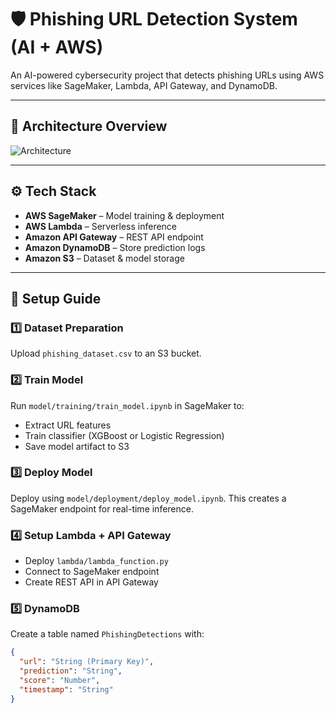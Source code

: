 # 🛡️ Phishing URL Detection System (AI + AWS)

An AI-powered cybersecurity project that detects phishing URLs using AWS services like SageMaker, Lambda, API Gateway, and DynamoDB.

---

## 🧠 Architecture Overview
![Architecture](docs/architecture-diagram.png)

---

## ⚙️ Tech Stack
- **AWS SageMaker** – Model training & deployment
- **AWS Lambda** – Serverless inference
- **Amazon API Gateway** – REST API endpoint
- **Amazon DynamoDB** – Store prediction logs
- **Amazon S3** – Dataset & model storage

---

## 🚀 Setup Guide

### 1️⃣ Dataset Preparation
Upload `phishing_dataset.csv` to an S3 bucket.

### 2️⃣ Train Model
Run `model/training/train_model.ipynb` in SageMaker to:
- Extract URL features
- Train classifier (XGBoost or Logistic Regression)
- Save model artifact to S3

### 3️⃣ Deploy Model
Deploy using `model/deployment/deploy_model.ipynb`.
This creates a SageMaker endpoint for real-time inference.

### 4️⃣ Setup Lambda + API Gateway
- Deploy `lambda/lambda_function.py`
- Connect to SageMaker endpoint
- Create REST API in API Gateway

### 5️⃣ DynamoDB
Create a table named `PhishingDetections` with:
```json
{
  "url": "String (Primary Key)",
  "prediction": "String",
  "score": "Number",
  "timestamp": "String"
}
